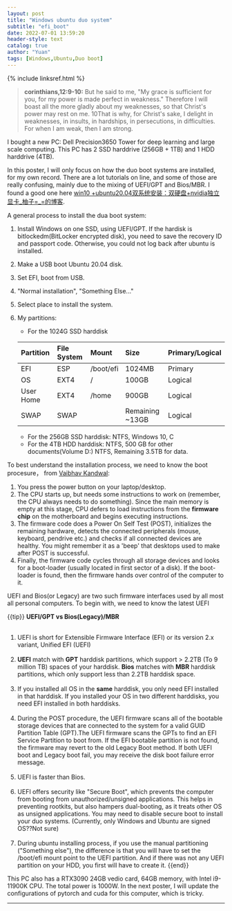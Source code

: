 ```yaml
---
layout: post
title: "Windows ubuntu duo system"
subtitle: "efi_boot"
date: 2022-07-01 13:59:20
header-style: text
catalog: true
author: "Yuan"
tags: [Windows,Ubuntu,Duo boot]
---
```

{% include linksref.html %}
> <b>corinthians,12:9-10:</b> But he said to me, "My grace is sufficient for you, for my power is made perfect in weakness." Therefore I will boast all the more gladly about my weaknesses, so that Christ's power may rest on me. 10That is why, for Christ's sake, I delight in weaknesses, in insults, in hardships, in persecutions, in difficulties. For when I am weak, then I am strong.

I bought a new PC: Dell Precision3650 Tower for deep learning and large scale computing. This PC has 2 SSD harddrive (256GB + 1TB) and 1 HDD harddrive (4TB). 


In this poster, I will only focus on how the duo boot systems are installed, for my own record. There are a lot tutorials on line, and some of those are really confusing, mainly due to the mixing of UEFI/GPT and Bios/MBR. I found a good one here [win10 +ubuntu20.04双系统安装：双硬盘+nvidia独立显卡_柚子=_=的博客](https://www.cxyzjd.com/article/weixin_41878226/107386606).

A general process to install the dua boot system:

1. Install Windows on one SSD, using UEFI/GPT. If the hardisk is bitlockedm(BitLocker encrypted disk), you need to save the recovery ID and passport code. Otherwise, you could not log back after ubuntu is installed.
2. Make a USB boot Ubuntu 20.04 disk.
3. Set EFI, boot from USB.
4. "Normal installation", "Something Else..."
5. Select place to install the system.
6. My partitions:
   * For the 1024G SSD harddisk
  
    | Partition | File System | Mount     | Size            | Primary/Logical |
    | :-------- | :---------- | :-------- | :-------------- | :-------------- |
    | EFI       | ESP         | /boot/efi | 1024MB          | Primary         |
    | OS        | EXT4        | /         | 100GB           | Logical         |
    | User Home | EXT4        | /home     | 900GB           | Logical         |
    | SWAP      | SWAP        |           | Remaining ~13GB | Logical         |
    
    * For the 256GB SSD harddisk:
      NTFS, Windows 10, C
    * For the 4TB HDD harddisk:
      NTFS, 500 GB for other documents(Volume D:)
      NTFS, Remaining 3.5TB for data.

To best understand the installation process, we need to know the boot procesure， from [Vaibhav Kandwal](https://www.freecodecamp.org/news/uefi-vs-bios/):

1. You press the power button on your laptop/desktop.
2. The CPU starts up, but needs some instructions to work on (remember, the CPU always needs to do something). Since the main memory is empty at this stage, CPU defers to load instructions from the <b>firmware chip</b> on the motherboard and begins executing instructions.
3. The firmware code does a Power On Self Test (POST), initializes the remaining hardware, detects the connected peripherals (mouse, keyboard, pendrive etc.) and checks if all connected devices are healthy. You might remember it as a 'beep' that desktops used to make after POST is successful.
4. Finally, the firmware code cycles through all storage devices and looks for a boot-loader (usually located in first sector of a disk). If the boot-loader is found, then the firmware hands over control of the computer to it.

UEFI and Bios(or Legacy) are two such firmware interfaces used by all most all personal computers.
To begin with, we need to know the latest UEFI

{{tip}}
<b>UEFI/GPT vs Bios(Legacy)/MBR</b><br><br>
1. UEFI is short for Extensible Firmware Interface (EFI) or its version 2.x variant, Unified EFI (UEFI)<br><br>
2. <b>UEFI</b> match with <b>GPT</b> harddisk partitions, which support > 2.2TB (To 9 million TB) spaces of your harddisk. <b>Bios</b> matches with <b>MBR</b> harddisk partitions, which only support less than 2.2TB harddisk space.<br><br>
3. If you installed all OS in the <b>same</b> harddisk, you only need EFI installed in that harddisk. If you installed your OS in two different harddisks, you need EFI installed in both harddisks.<br><br>
4. During the POST procedure, the UEFI firmware scans all of the bootable storage devices that are connected to the system for a valid GUID Partition Table (GPT).The UEFI firmware scans the GPTs to find an EFI Service Partition to boot from. If the EFI bootable partition is not found, the firmware may revert to the old Legacy Boot method. If both UEFI boot and Legacy boot fail, you may receive the disk boot failure error message. <br><br>
5. UEFI is faster than Bios. <br><br>
6. UEFI offers security like "Secure Boot", which prevents the computer from booting from unauthorized/unsigned applications. This helps in preventing rootkits, but also hampers dual-booting, as it treats other OS as unsigned applications. You may need to disable secure boot to install your duo systems. (Currently, only Windows and Ubuntu are signed OS??Not sure)<br><br>
7. During ubuntu installing process, if you use the manual partitioning ("Something else"), the difference is that you will have to set the /boot/efi mount point to the UEFI partition. And if there was not any UEFI partition on your HDD, you first will have to create it.
{{end}}

This PC also has a RTX3090 24GB vedio card, 64GB memory, with Intel i9-11900K CPU. The total power is 1000W. In the next poster, I will update the configurations of pytorch and cuda for this computer, which is tricky.

---
